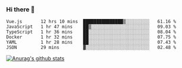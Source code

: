 ### Hi there 👋



<!--
**webB1an/webB1an** is a ✨ _special_ ✨ repository because its `README.md` (this file) appears on your GitHub profile.

Here are some ideas to get you started:

- 🔭 I’m currently working on ...
- 🌱 I’m currently learning ...
- 👯 I’m looking to collaborate on ...
- 🤔 I’m looking for help with ...
- 💬 Ask me about ...
- 📫 How to reach me: ...
- 😄 Pronouns: ...
- ⚡ Fun fact: ...
-->

<!--START_SECTION:waka-->

```text
Vue.js       12 hrs 10 mins  ███████████████▒░░░░░░░░░   61.16 %
JavaScript   1 hr 47 mins    ██▒░░░░░░░░░░░░░░░░░░░░░░   09.03 %
TypeScript   1 hr 36 mins    ██░░░░░░░░░░░░░░░░░░░░░░░   08.04 %
Docker       1 hr 32 mins    ██░░░░░░░░░░░░░░░░░░░░░░░   07.75 %
YAML         1 hr 28 mins    ██░░░░░░░░░░░░░░░░░░░░░░░   07.43 %
JSON         29 mins         ▓░░░░░░░░░░░░░░░░░░░░░░░░   02.48 %
```

<!--END_SECTION:waka-->


[![Anurag's github stats](https://github-readme-stats.vercel.app/api?username=webB1an&show_icons=true&theme=radical)](https://github.com/anuraghazra/github-readme-stats)

